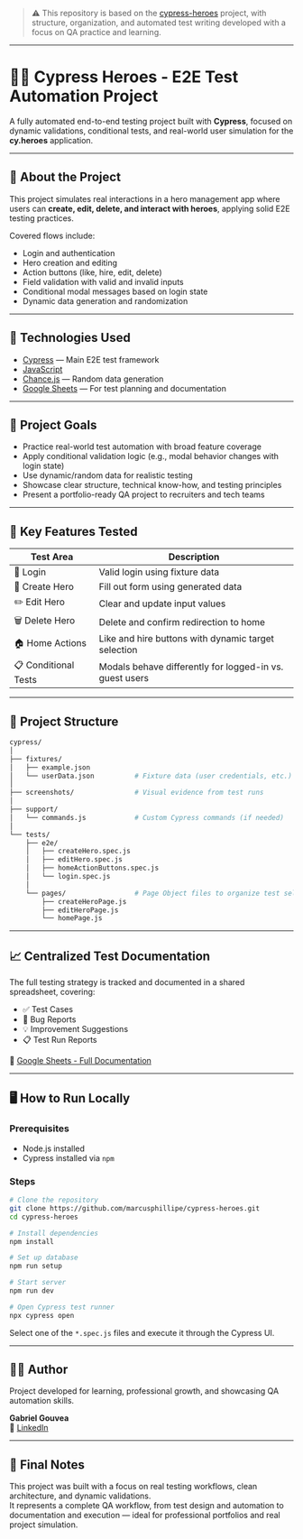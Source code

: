 > ⚠️ This repository is based on the [cypress-heroes](https://github.com/cypress-io/cypress-heroes) project, with structure, organization, and automated test writing developed with a focus on QA practice and learning.

---

# 🦸‍♂️ Cypress Heroes - E2E Test Automation Project

A fully automated end-to-end testing project built with **Cypress**, focused on dynamic validations, conditional tests, and real-world user simulation for the **cy.heroes** application.

---

## 🧪 About the Project

This project simulates real interactions in a hero management app where users can **create, edit, delete, and interact with heroes**, applying solid E2E testing practices.

Covered flows include:
- Login and authentication
- Hero creation and editing
- Action buttons (like, hire, edit, delete)
- Field validation with valid and invalid inputs
- Conditional modal messages based on login state
- Dynamic data generation and randomization

---

## 🚀 Technologies Used

- [Cypress](https://www.cypress.io/) — Main E2E test framework
- [JavaScript](https://developer.mozilla.org/en-US/docs/Web/JavaScript)
- [Chance.js](https://chancejs.com/) — Random data generation
- [Google Sheets](https://www.google.com/sheets/about/) — For test planning and documentation

---

## 🎯 Project Goals

- Practice real-world test automation with broad feature coverage
- Apply conditional validation logic (e.g., modal behavior changes with login state)
- Use dynamic/random data for realistic testing
- Showcase clear structure, technical know-how, and testing principles
- Present a portfolio-ready QA project to recruiters and tech teams

---

## 🧠 Key Features Tested

| Test Area       | Description |
|-----------------|-------------|
| 🔐 Login        | Valid login using fixture data |
| 🧾 Create Hero  | Fill out form using generated data |
| ✏️ Edit Hero    | Clear and update input values |
| 🗑️ Delete Hero  | Delete and confirm redirection to home |
| 🏠 Home Actions | Like and hire buttons with dynamic target selection |
| 📋 Conditional Tests | Modals behave differently for logged-in vs. guest users |

---

## 📁 Project Structure

```bash
cypress/
│
├── fixtures/
│   ├── example.json
│   └── userData.json          # Fixture data (user credentials, etc.)
│
├── screenshots/               # Visual evidence from test runs
│
├── support/
│   └── commands.js            # Custom Cypress commands (if needed)
│
└── tests/
    ├── e2e/
    │   ├── createHero.spec.js
    │   ├── editHero.spec.js
    │   ├── homeActionButtons.spec.js
    │   └── login.spec.js
    │
    └── pages/                 # Page Object files to organize test selectors
        ├── createHeroPage.js
        ├── editHeroPage.js
        └── homePage.js        
```

---

## 📈 Centralized Test Documentation

The full testing strategy is tracked and documented in a shared spreadsheet, covering:

- ✅ Test Cases
- 🐞 Bug Reports
- 💡 Improvement Suggestions
- 📋 Test Run Reports

📎 [Google Sheets - Full Documentation](https://docs.google.com/spreadsheets/d/17zrZjdGemXmdR8HZi-U3t7RqlG4b-69z/edit?gid=838253256#gid=838253256)

---

## 🖥️ How to Run Locally

### Prerequisites
- Node.js installed
- Cypress installed via `npm`

### Steps

```bash
# Clone the repository
git clone https://github.com/marcusphillipe/cypress-heroes.git
cd cypress-heroes

# Install dependencies
npm install

# Set up database
npm run setup

# Start server
npm run dev

# Open Cypress test runner
npx cypress open
```

Select one of the `*.spec.js` files and execute it through the Cypress UI.

---

## 👨‍💻 Author

Project developed for learning, professional growth, and showcasing QA automation skills.

**Gabriel Gouvea**  
🔗 [LinkedIn]((https://www.linkedin.com/in/gabrielgouvea77/))  


---

## 🎯 Final Notes

This project was built with a focus on real testing workflows, clean architecture, and dynamic validations.  
It represents a complete QA workflow, from test design and automation to documentation and execution — ideal for professional portfolios and real project simulation.
